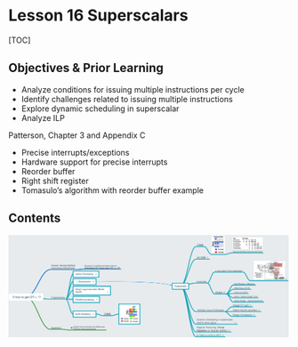 # Lesson 16 Superscalars

[TOC]

## Objectives &  Prior Learning

* Analyze conditions for issuing multiple instructions per cycle
* Identify challenges related to issuing multiple instructions
* Explore dynamic scheduling in superscalar
* Analyze ILP

Patterson, Chapter 3 and Appendix C
* Precise interrupts/exceptions
* Hardware support for precise interrupts
* Reorder buffer
* Right shift register
* Tomasulo’s algorithm with reorder buffer example

## Contents

![](image/lec16.png)